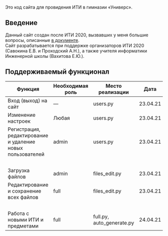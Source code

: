 Это код сайта для провидения ИТИ в гимназии «Универс».  

## Введение
Данный сайт создан после ИТИ 2020, вызвавших у меня большие вопросы, описанные [в документе](https://docs.google.com/document/d/1EVA8DLRzNT_RM08moMkHQI5ec5AY2vNwJUmSYoydi4M/edit?usp=sharing).  
Сайт разрабатывается при поддержке организаторов ИТИ 2020 (Савокина Е.В. и Проходский А.Н.), а также
учителя информатики Инженерной школы (Вахитова Е.Ю.).

## Поддерживаемый функционал
| Функция | Необходимая роль | Место реализации | Дата |
| ------- | ----- | ----- | ---- |
| Вход (выход) на сайт | — | users.py | 23.04.21 |
| Изменение настроек | Любая | users.py | 23.04.21 |
| Регистрация, редактирование и удаление новых пользователей | admin | users.py | 23.04.21 |
| &nbsp; | | | |
| Загрузка файлов | admin | files_edit.py | 23.04.21 |
| Редактирование и сохранение всех файлов | full | files_edit.py | 23.04.21 |
| &nbsp; | | | |
| Работа с новыми ИТИ и предметами | full | full.py, auto_generate.py | 24.04.21 |
